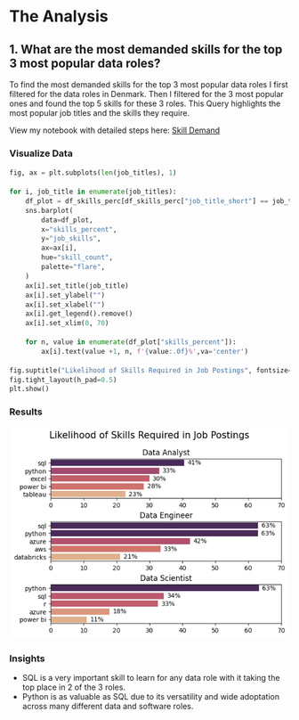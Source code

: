 # The Analysis

## 1. What are the most demanded skills for the top 3 most popular data roles?

To find the most demanded skills for the top 3 most popular data roles I first filtered for the data roles in Denmark. Then I filtered for the 3 most popular ones and found the top 5 skills for these 3 roles. This Query highlights the most popular job titles and the skills they require.

View my notebook with detailed steps here:
[Skill Demand](./Skills_Demand.ipynb)

### Visualize Data

```python
fig, ax = plt.subplots(len(job_titles), 1)

for i, job_title in enumerate(job_titles):
    df_plot = df_skills_perc[df_skills_perc["job_title_short"] == job_title].head(5)
    sns.barplot(
        data=df_plot,
        x="skills_percent",
        y="job_skills",
        ax=ax[i],
        hue="skill_count",
        palette="flare",
    )
    ax[i].set_title(job_title)
    ax[i].set_ylabel("")
    ax[i].set_xlabel("")
    ax[i].get_legend().remove()
    ax[i].set_xlim(0, 70)

    for n, value in enumerate(df_plot["skills_percent"]):
        ax[i].text(value +1, n, f'{value:.0f}%',va='center')

fig.suptitle("Likelihood of Skills Required in Job Postings", fontsize=15)
fig.tight_layout(h_pad=0.5)
plt.show()
```

### Results

![Visualization](./images/Liklihood%20of%20Skills%20Required%20in%20Job%20Postings.png)

### Insights

- SQL is a very important skill to learn for any data role with it taking the top place in 2 of the 3 roles.
- Python is as valuable as SQL due to its versatility and wide adoptation across many different data and software roles.